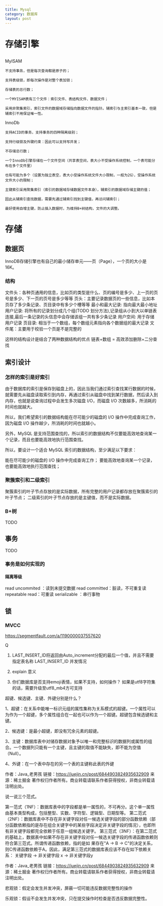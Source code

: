```yaml
---
title: Mysql
category: 数据库
layout: post
---
```


# 存储引擎

## 
MyISAM
```
不支持事务，但是每次查询都是原子的；

支持表级锁，即每次操作是对整个表加锁；

存储表的总行数；

一个MYISAM表有三个文件：索引文件、表结构文件、数据文件；

采用非聚集索引，索引文件的数据域存储指向数据文件的指针。辅索引与主索引基本一致，但是辅索引不用保证唯一性。
```

InnoDb
```
支持ACID的事务，支持事务的四种隔离级别；

支持行级锁及外键约束：因此可以支持写并发；

不存储总行数；

一个InnoDb引擎存储在一个文件空间（共享表空间，表大小不受操作系统控制，一个表可能分布在多个文件里）

也有可能为多个（设置为独立表空，表大小受操作系统文件大小限制，一般为2G），受操作系统文件大小的限制；

主键索引采用聚集索引（索引的数据域存储数据文件本身），辅索引的数据域存储主键的值；

因此从辅索引查找数据，需要先通过辅索引找到主键值，再访问辅索引；

最好使用自增主键，防止插入数据时，为维持B+树结构，文件的大调整。
```

# 存储
## 数据页
InnoDB存储引擎也有自己的最小储存单元——页（Page），一个页的大小是16K。

### 结构
文件头：各种页通用的信息，比如页的类型是什么、页的编号是多少、上一页的页号是多少、下一页的页号是多少等等
页头：主要记录数据页的一些信息，比如本页存了多少条记录、页目录中有多少个槽等等
最小和最大记录: 指向最大最小地址
用户记录: 将所有的记录划分成几个组(TODO 划分方法),记录组从小到大以单链表连接,最后一条记录的头信息中会存储该组一共有多少条记录
用户空间: 用于存储用户记录
页目录: 相当于一个数组，每个数组元素指向各个数据组的最大记录
文件尾：主要用于校验一个页是不是完整的

这样的结构设计是结合了两种数据结构的优点
链表+数组 = 高效添加删除+二分查找

## 索引设计

### 怎样的索引是好索引
由于数据库的索引是保存到磁盘上的，因此当我们通过索引查找某行数据的时候，就需要先从磁盘读取索引到内存，再通过索引从磁盘中找到某行数据，然后读入到内存，也就是说查询过程中会发生多次磁盘 I/O，而磁盘 I/O 次数越多，所消耗的时间也就越大。

所以，我们希望索引的数据结构能在尽可能少的磁盘的 I/O 操作中完成查询工作，因为磁盘 I/O 操作越少，所消耗的时间也就越小。

另外，MySQL 是支持范围查找的，所以索引的数据结构不仅要能高效地查询某一个记录，而且也要能高效地执行范围查找。

所以，要设计一个适合 MySQL 索引的数据结构，至少满足以下要求：

能在尽可能少的磁盘的 I/O 操作中完成查询工作；
要能高效地查询某一个记录，也要能高效地执行范围查找；

### 聚簇索引和二级索引

聚簇索引的叶子节点存放的是实际数据，所有完整的用户记录都存放在聚簇索引的叶子节点；
二级索引的叶子节点存放的是主键值，而不是实际数据。

### B+树
TODO

## 事务
TODO

### 事务是如何实现的
#### 隔离等级
read uncommited ：读到未提交数据
read committed：脏读，不可重复读
repeatable read：可重读
serializable ：串行事物


## 锁

### MVCC
https://segmentfault.com/a/1190000037557620

Q
1. LAST_INSERT_ID将返回由Auto_increment分配的最后一个值，并且不需要指定表名称
LAST_INSERT_ID 并发情况
2. explain 意义

3. 你们数据库是否支持emoji表情，如果不支持，如何操作？
如果是utf8字符集的话，需要升级至utf8_mb4方可支持

超键、候选键、主键、外键分别是什么？


1、超键：在关系中能唯一标识元组的属性集称为关系模式的超键。一个属性可以为作为一个超键，多个属性组合在一起也可以作为一个超键。超键包含候选键和主键。


2、候选键：是最小超键，即没有冗余元素的超键。


3、主键：数据库表中对储存数据对象予以唯一和完整标识的数据列或属性的组合。一个数据列只能有一个主键，且主键的取值不能缺失，即不能为空值（Null）。


4、外键：在一个表中存在的另一个表的主键称此表的外键

作者：Java_老男孩
链接：https://juejin.cn/post/6844903824935632909
来源：稀土掘金
著作权归作者所有。商业转载请联系作者获得授权，非商业转载请注明出处。

说一说三个范式。

第一范式（1NF）：数据库表中的字段都是单一属性的，不可再分。这个单一属性由基本类型构成，包括整型、实数、字符型、逻辑型、日期型等。
第二范式（2NF）：数据库表中不存在非关键字段对任一候选关键字段的部分函数依赖（部分函数依赖指的是存在组合关键字中的某些字段决定非关键字段的情况），也即所有非关键字段都完全依赖于任意一组候选关键字。
第三范式（3NF）：在第二范式的基础上，数据表中如果不存在非关键字段对任一候选关键字段的传递函数依赖则符合第三范式。所谓传递函数依赖，指的是如 果存在"A → B → C"的决定关系，则C传递函数依赖于A。因此，满足第三范式的数据库表应该不存在如下依赖关系： 关键字段 → 非关键字段 x → 非关键字段y

作者：Java_老男孩
链接：https://juejin.cn/post/6844903824935632909
来源：稀土掘金
著作权归作者所有。商业转载请联系作者获得授权，非商业转载请注明出处。

悲观锁：假定会发生并发冲突，屏蔽一切可能违反数据完整性的操作

乐观锁：假设不会发生并发冲突，只在提交操作时检查是否违反数据完整性。